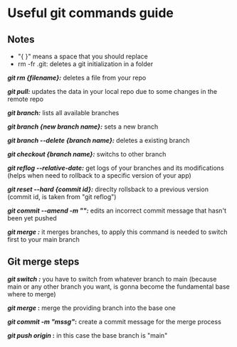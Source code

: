 # Useful git commands guide

## Notes

- "{ }" means a space that you should replace
- rm -fr .git: deletes a git initialization in a folder

**_git rm {filename}:_** deletes a file from your repo

**_git pull:_** updates the data in your local repo due to some changes in the remote repo

**_git branch:_** lists all available branches

**_git branch {new branch name}:_** sets a new branch

**_git branch --delete {branch name}:_** deletes a existing branch

**_git checkout {branch name}:_** switchs to other branch

**_git reflog --relative-date:_** get logs of your branches and its modifications (helps when need to rollback to a specific version of your app)

**_git reset --hard {commit id}:_** direclty rollsback to a previous version (commit id, is taken from "git reflog")

**_git commit --amend -m "":_** edits an incorrect commit message that hasn't been yet pushed

**_git merge <branch to be merged>:_** it merges branches, to apply this command is needed to switch first to your main branch

## Git merge steps

**_git switch <destination branch>:_** you have to switch from whatever branch to main (because main or any other branch you want, is gonna become the fundamental base where to merge)

**_git merge <providing branch>_:** merge the providing branch into the base one

**_git commit -m "mssg"_:** create a commit message for the merge process

**_git push origin <base branch>_:** in this case the base branch is "main"
